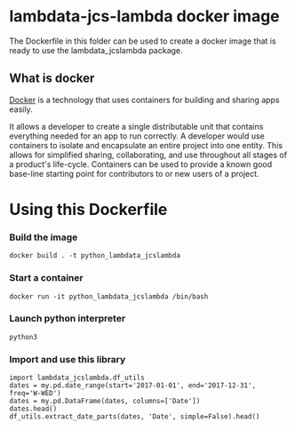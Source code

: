 # lambdata-jcs-lambda docker image

The Dockerfile in this folder can be used to create a docker image that
is ready to use the lambdata_jcslambda package.

## What is docker

[Docker](https://docker.com/) is a technology that uses containers for
building and sharing apps easily.

It allows a developer to create a single distributable unit that contains
everything needed for an app to run correctly. A developer would use
containers to isolate and encapsulate an entire project into one entity.
This allows for simplified sharing, collaborating, and use throughout all
stages of a product's life-cycle. Containers can be used to provide a known
good base-line starting point for contributors to or new users of a project.

# Using this Dockerfile

### Build the image

    docker build . -t python_lambdata_jcslambda

### Start a container

    docker run -it python_lambdata_jcslambda /bin/bash

### Launch python interpreter

    python3

### Import and use this library

    import lambdata_jcslambda.df_utils
    dates = my.pd.date_range(start='2017-01-01', end='2017-12-31', freq='W-WED')
    dates = my.pd.DataFrame(dates, columns=['Date'])
    dates.head()
    df_utils.extract_date_parts(dates, 'Date', simple=False).head()
